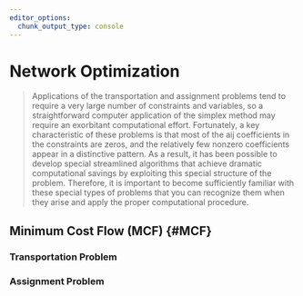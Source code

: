 ```yaml
---
editor_options:
  chunk_output_type: console
---
```


# Network Optimization

> Applications of the transportation and assignment problems tend to require a very large number of constraints and variables, so a straightforward computer application of the simplex method may require an exorbitant computational effort. Fortunately, a key characteristic of these problems is that most of the aij coefficients in the constraints are zeros, and the relatively few nonzero coefficients appear in a distinctive pattern. As a result, it has been possible to develop special streamlined algorithms that achieve dramatic computational savings by exploiting this special structure of the problem. Therefore, it is important to become sufficiently familiar with these special types of problems that you can recognize them when they arise and apply the proper computational procedure.



## Minimum Cost Flow (MCF) {#MCF}

### Transportation Problem


### Assignment Problem
